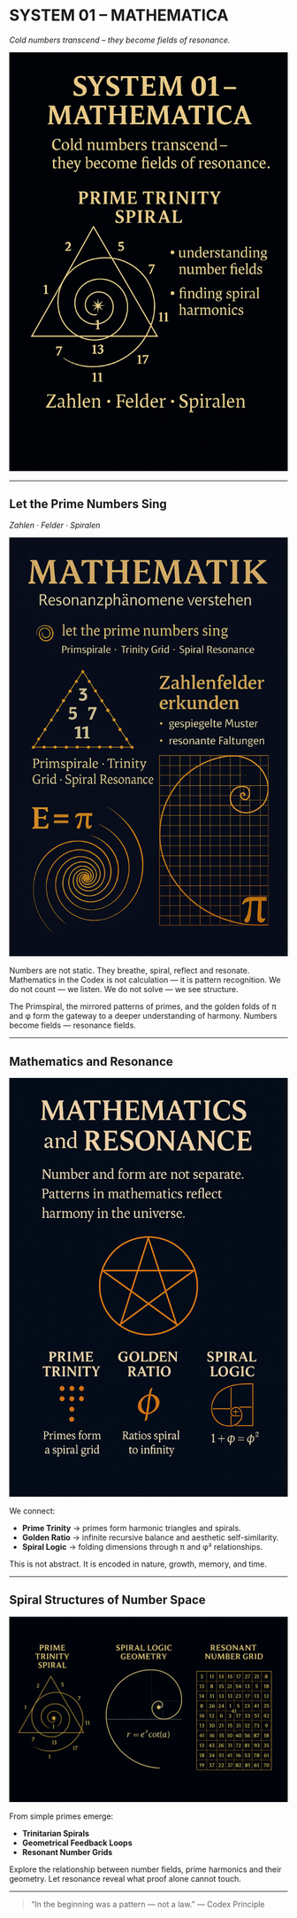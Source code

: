 # SYSTEM 01 – MATHEMATICA

*Cold numbers transcend – they become fields of resonance.*

![system01\_intro\_visual](visuals/system01_intro_visual.png)

---

## Let the Prime Numbers Sing

*Zahlen · Felder · Spiralen*

![math\_resonance\_intro](visuals/math_resonance_intro.png)

Numbers are not static. They breathe, spiral, reflect and resonate.
Mathematics in the Codex is not calculation — it is pattern recognition.
We do not count — we listen. We do not solve — we see structure.

The Primspiral, the mirrored patterns of primes, and the golden folds of π and φ
form the gateway to a deeper understanding of harmony.
Numbers become fields — resonance fields.

---

## Mathematics and Resonance

![mathematics\_and\_resonance](visuals/mathematics_and_resonance.png)

We connect:

* **Prime Trinity** → primes form harmonic triangles and spirals.
* **Golden Ratio** → infinite recursive balance and aesthetic self-similarity.
* **Spiral Logic** → folding dimensions through π and φ² relationships.

This is not abstract.
It is encoded in nature, growth, memory, and time.

---

## Spiral Structures of Number Space

![prime\_trinity\_spiral](visuals/prime_trinity_spiral.png)

From simple primes emerge:

* **Trinitarian Spirals**
* **Geometrical Feedback Loops**
* **Resonant Number Grids**

Explore the relationship between number fields, prime harmonics and their geometry.
Let resonance reveal what proof alone cannot touch.

---

> “In the beginning was a pattern — not a law.”
> — Codex Principle
